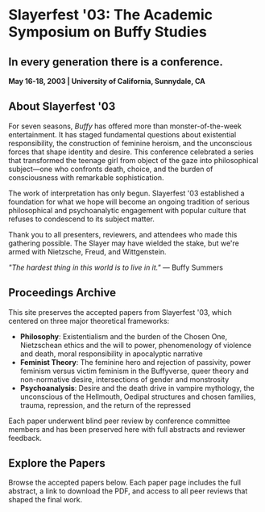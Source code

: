 # Slayerfest '03: The Academic Symposium on Buffy Studies

## In every generation there is a conference.

**May 16-18, 2003 | University of California, Sunnydale, CA**

## About Slayerfest '03

For seven seasons, _Buffy_ has offered more than monster-of-the-week entertainment. It has staged fundamental questions about existential responsibility, the construction of feminine heroism, and the unconscious forces that shape identity and desire. This conference celebrated a series that transformed the teenage girl from object of the gaze into philosophical subject—one who confronts death, choice, and the burden of consciousness with remarkable sophistication.

The work of interpretation has only begun. Slayerfest '03 established a foundation for what we hope will become an ongoing tradition of serious philosophical and psychoanalytic engagement with popular culture that refuses to condescend to its subject matter.

Thank you to all presenters, reviewers, and attendees who made this gathering possible. The Slayer may have wielded the stake, but we're armed with Nietzsche, Freud, and Wittgenstein.

_"The hardest thing in this world is to live in it."_ — Buffy Summers

## Proceedings Archive

This site preserves the accepted papers from Slayerfest '03, which centered on three major theoretical frameworks:

- **Philosophy**: Existentialism and the burden of the Chosen One, Nietzschean ethics and the will to power, phenomenology of violence and death, moral responsibility in apocalyptic narrative
- **Feminist Theory**: The feminine hero and rejection of passivity, power feminism versus victim feminism in the Buffyverse, queer theory and non-normative desire, intersections of gender and monstrosity
- **Psychoanalysis**: Desire and the death drive in vampire mythology, the unconscious of the Hellmouth, Oedipal structures and chosen families, trauma, repression, and the return of the repressed

Each paper underwent blind peer review by conference committee members and has been preserved here with full abstracts and reviewer feedback.

## Explore the Papers

Browse the accepted papers below. Each paper page includes the full abstract, a link to download the PDF, and access to all peer reviews that shaped the final work.

